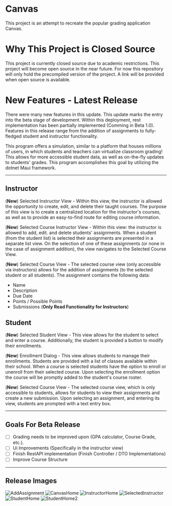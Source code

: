 # Canvas
This project is an attempt to recreate the popular grading application Canvas.

# Why This Project is Closed Source
This project is currently closed source due to academic restrictions. This project will become open source in the near future. For now this repository will only hold the precompiled version of the project. A link will be provided when open source is available. 

# New Features - Latest Release

There were many new features in this update. This update marks the entry into the beta stage of development. Within this deployment, rest implementation has been partially implemented (Comming in Beta 1.0). Features in this release range from the addition of assignments to fully-fledged student and instructor functionality. 

This program offers a simulation, similar to a platform that houses millions of users, in which students and teachers can virtualize classroom grading! This allows for more accessible student data, as well as on-the-fly updates to students' grades. This program accomplishes this goal by utilizing the dotnet Maui framework. 

****

## Instructor
(<b>New</b>) Selected Instructor View - Within this view, the instructor is allowed the opportunity to create, edit, and delete their taught courses. The purpose of this view is to create a centralized location for the instructor's courses, as well as to provide an easy-to-find route for editing course information. 

(<b>New</b>) Selected Course Instructor View - Within this view: the instructor is allowed to add, edit. and delete students' assignments. When a student (from the student list) is selected their assignments are presented in a separate list view. On the selection of one of these assignments (or none in the case of assignment addition), the view navigates to the Selected Course View.

(<b>New</b>) Selected Course View - The selected course view (only accessible via instructors) allows for the addition of assignments (to the selected student or all students). The assignment contains the following data:
- Name
- Description
- Due Date
- Points /  Possible Points
- Submissions (<b>Only Read Functionality for Instructors</b>)

## Student

(<b>New</b>) Selected Student View - This view allows for the student to select and enter a course. Additionally, the student is provided a button to modify their enrollments.

(<b>New</b>) Enrollment Dialog - This view allows students to manage their enrollments. Students are provided with a list of classes available within their school. When a course is selected students have the option to enroll or unenroll from their selected course. Upon selecting the enrollment option the course will be promptly added to the student's course roster.

(<b>New</b>) Selected Course View - The selected course view, which is only accessible to students, allows for students to view their assignments and create a new submission. Upon selecting an assignment, and entering its view, students are prompted with a text entry box.

****

## Goals For Beta Release

- [ ] Grading needs to be improved upon (GPA calculator, Course Grade, etc.).
- [ ] Ui Improvements (Specifically in the instructor view)
- [ ] Finish RestAPI implementation (Finish Controller / DTO Implementations)
- [ ] Improve Course Structure

****

## Release Images

![AddAssignment](https://github.com/awa03/Canvas/assets/118379307/d296b15f-48e6-4e9c-81ca-f27923c4b9be)
![CanvasHome](https://github.com/awa03/Canvas/assets/118379307/099e3419-a4c1-482b-bf06-4c9f596e5e50)
![InstructorHome](https://github.com/awa03/Canvas/assets/118379307/e8fb7896-4029-4b98-af8c-d7ea206b633f)
![SelectedInstructor](https://github.com/awa03/Canvas/assets/118379307/68d65662-b2e0-45b6-98a1-37cc6922a729)
![StudentHome](https://github.com/awa03/Canvas/assets/118379307/f2d7c1a9-e8c8-4505-917f-e76b0277742b)
![StudentHome2](https://github.com/awa03/Canvas/assets/118379307/8fcce2d0-f398-4511-9fd1-58af9659ca1f)
